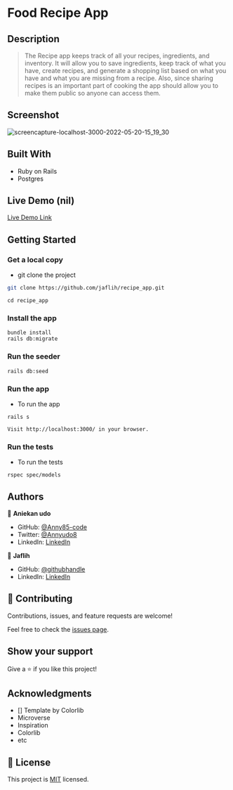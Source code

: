 # Food Recipe App

## Description

> The Recipe app keeps track of all your recipes, ingredients, and inventory. It will allow you to save ingredients, keep track of what you have, create recipes, and generate a shopping list based on what you have and what you are missing from a recipe. Also, since sharing recipes is an important part of cooking the app should allow you to make them public so anyone can access them.


## Screenshot
![screencapture-localhost-3000-2022-05-20-15_19_30](https://user-images.githubusercontent.com/87186552/169548492-4a41c85f-da93-47f5-b96c-541cc30187ca.png)
## Built With

- Ruby on Rails
- Postgres

## Live Demo (nil)

[Live Demo Link](https://livedemo.com)

## Getting Started

### Get a local copy

- git clone the project

```bash
git clone https://github.com/jaflih/recipe_app.git
```

```
cd recipe_app
```

### Install the app

```
bundle install
rails db:migrate
```

### Run the seeder

```
rails db:seed
```

### Run the app

- To run the app

```
rails s
```

```
Visit http://localhost:3000/ in your browser.
```

### Run the tests

- To run the tests

```
rspec spec/models
```

## Authors

👤 **Aniekan udo**

- GitHub: [@Anny85-code](https://github.com/Anny85-code)
- Twitter: [@Annyudo8](https://twitter.com/Anny_udo8)
- LinkedIn: [LinkedIn](https://www.linkedin.com/in/aniekan-udo-665b65213/)

👤 **Jaflih**

- GitHub: [@githubhandle](https://github.com/jaflih)
- LinkedIn: [LinkedIn](https://www.linkedin.com/in/jaflih/)

## 🤝 Contributing

Contributions, issues, and feature requests are welcome!

Feel free to check the [issues page](../../issues/).

## Show your support

Give a ⭐️ if you like this project!

## Acknowledgments
- [] Template by Colorlib
- Microverse
- Inspiration
- Colorlib
- etc

## 📝 License

This project is [MIT](./MIT.md) licensed.
